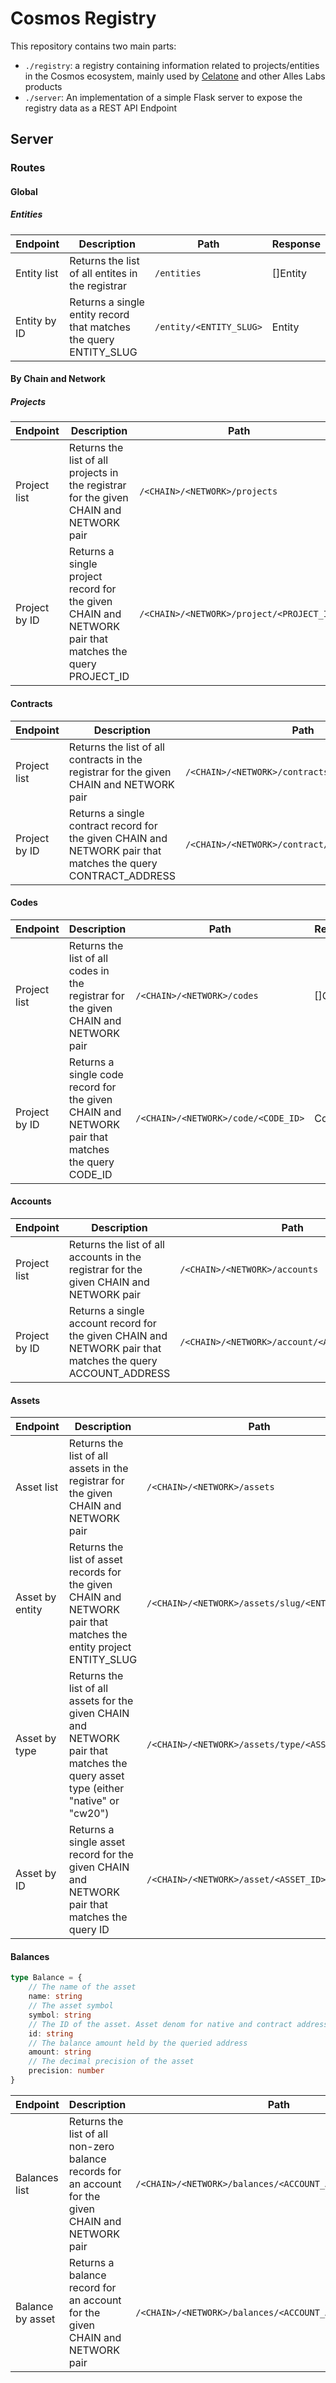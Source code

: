 # Cosmos Registry

This repository contains two main parts:

- `./registry`: a registry containing information related to projects/entities in the Cosmos ecosystem, mainly used by [Celatone](https://celat.one) and other Alles Labs products
- `./server`: An implementation of a simple Flask server to expose the registry data as a REST API Endpoint

## Server

### Routes

#### Global

##### Entities

| Endpoint     | Description                                                       | Path                    | Response |
| ------------ | ----------------------------------------------------------------- | ----------------------- | -------- |
| Entity list  | Returns the list of all entites in the registrar                  | `/entities`             | []Entity |
| Entity by ID | Returns a single entity record that matches the query ENTITY_SLUG | `/entity/<ENTITY_SLUG>` | Entity   |

#### By Chain and Network

##### Projects

| Endpoint      | Description                                                                                            | Path                                      | Response  |
| ------------- | ------------------------------------------------------------------------------------------------------ | ----------------------------------------- | --------- |
| Project list  | Returns the list of all projects in the registrar for the given CHAIN and NETWORK pair                 | `/<CHAIN>/<NETWORK>/projects`             | []Project |
| Project by ID | Returns a single project record for the given CHAIN and NETWORK pair that matches the query PROJECT_ID | `/<CHAIN>/<NETWORK>/project/<PROJECT_ID>` | Project   |

#### Contracts

| Endpoint      | Description                                                                                                   | Path                                             | Response   |
| ------------- | ------------------------------------------------------------------------------------------------------------- | ------------------------------------------------ | ---------- |
| Project list  | Returns the list of all contracts in the registrar for the given CHAIN and NETWORK pair                       | `/<CHAIN>/<NETWORK>/contracts`                   | []Contract |
| Project by ID | Returns a single contract record for the given CHAIN and NETWORK pair that matches the query CONTRACT_ADDRESS | `/<CHAIN>/<NETWORK>/contract/<CONTRACT_ADDRESS>` | Contract   |

#### Codes

| Endpoint      | Description                                                                                      | Path                                | Response |
| ------------- | ------------------------------------------------------------------------------------------------ | ----------------------------------- | -------- |
| Project list  | Returns the list of all codes in the registrar for the given CHAIN and NETWORK pair              | `/<CHAIN>/<NETWORK>/codes`          | []Code   |
| Project by ID | Returns a single code record for the given CHAIN and NETWORK pair that matches the query CODE_ID | `/<CHAIN>/<NETWORK>/code/<CODE_ID>` | Code     |

#### Accounts

| Endpoint      | Description                                                                                                 | Path                                           | Response  |
| ------------- | ----------------------------------------------------------------------------------------------------------- | ---------------------------------------------- | --------- |
| Project list  | Returns the list of all accounts in the registrar for the given CHAIN and NETWORK pair                      | `/<CHAIN>/<NETWORK>/accounts`                  | []Account |
| Project by ID | Returns a single account record for the given CHAIN and NETWORK pair that matches the query ACCOUNT_ADDRESS | `/<CHAIN>/<NETWORK>/account/<ACCOUNT_ADDRESS>` | Account   |

#### Assets

| Endpoint        | Description                                                                                                                       | Path                                           | Response |
| --------------- | --------------------------------------------------------------------------------------------------------------------------------- | ---------------------------------------------- | -------- |
| Asset list      | Returns the list of all assets in the registrar for the given CHAIN and NETWORK pair                                              | `/<CHAIN>/<NETWORK>/assets`                    | []Asset  |
| Asset by entity | Returns the list of asset records for the given CHAIN and NETWORK pair that matches the entity project ENTITY_SLUG                | `/<CHAIN>/<NETWORK>/assets/slug/<ENTITY_SLUG>` | []Asset  |
| Asset by type   | Returns the list of all assets for the given CHAIN and NETWORK pair that matches the query asset type (either "native" or "cw20") | `/<CHAIN>/<NETWORK>/assets/type/<ASSET_TYPE>`  | []Asset  |
| Asset by ID     | Returns a single asset record for the given CHAIN and NETWORK pair that matches the query ID                                      | `/<CHAIN>/<NETWORK>/asset/<ASSET_ID>`          | Asset    |

#### Balances

```ts
type Balance = {
    // The name of the asset
    name: string
    // The asset symbol
    symbol: string
    // The ID of the asset. Asset denom for native and contract address for cw20
    id: string
    // The balance amount held by the queried address
    amount: string
    // The decimal precision of the asset
    precision: number
}
```

| Endpoint         | Description                                                                                          | Path                                                       | Response  |
| ---------------- | ---------------------------------------------------------------------------------------------------- | ---------------------------------------------------------- | --------- |
| Balances list    | Returns the list of all non-zero balance records for an account for the given CHAIN and NETWORK pair | `/<CHAIN>/<NETWORK>/balances/<ACCOUNT_ADDRESS>`            | []Balance |
| Balance by asset | Returns a balance record for an account for the given CHAIN and NETWORK pair                         | `/<CHAIN>/<NETWORK>/balances/<ACCOUNT_ADDRESS>/<ASSET_ID>` | Balance   |
